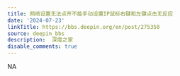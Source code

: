 ```yaml
---
title: 网络设置无法点开不能手动设置IP鼠标右键和左键点击无反应
date: '2024-07-23'
linkTitle: https://bbs.deepin.org/en/post/275350
source: deepin_bbs
description:  深度之家 
disable_comments: true
---
```

NA
